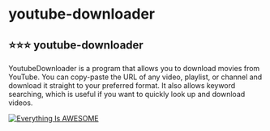 # youtube-downloader

## ⭐⭐⭐ youtube-downloader
YoutubeDownloader is a program that allows you to download movies from YouTube. 
You can copy-paste the URL of any video, playlist, or channel and download it straight to your preferred format.
It also allows keyword searching, which is useful if you want to quickly look up and download videos.

[![Everything Is AWESOME](https://img.youtube.com/vi/StTqXEQ2l-Y/0.jpg)](https://www.youtube.com/watch?v=StTqXEQ2l-Y "Everything Is AWESOME")
